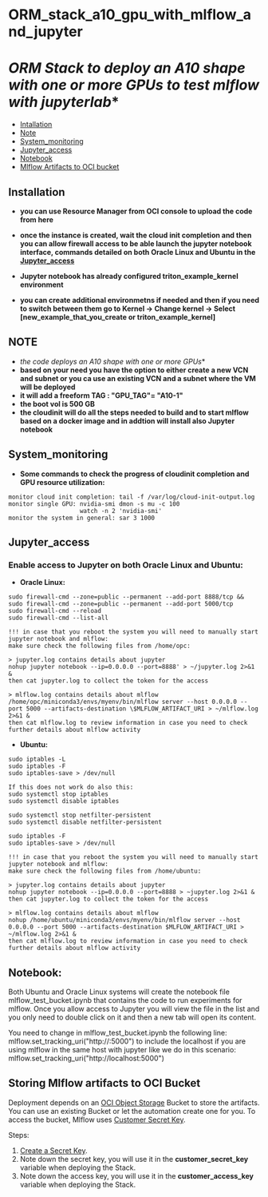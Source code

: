 # **ORM_stack_a10_gpu_with_mlflow_and_jupyter**

# **ORM Stack to deploy an A10* shape with one or more GPUs to test mlflow with jupyterlab**

- [Intallation](#installation)
- [Note](#note)
- [System_monitoring](#system_monitoring)
- [Jupyter_access](#jupyter_access)
- [Notebook](#notebook)
- [Mlflow Artifacts to OCI bucket](#storing-mlflow-artifacts-to-oci-bucket)


## Installation
- **you can use Resource Manager from OCI console to upload the code from here**
- **once the instance is created, wait the cloud init completion and then you can allow firewall access to be able launch the jupyter notebook interface, commands detailed on both Oracle Linux and Ubuntu in the [Jupyter_access](#jupyter_access)**

- **Jupyter notebook has already configured triton_example_kernel environment** 
- **you can create additional environmetns if needed and then if you need to switch between them go to Kernel -> Change kernel -> Select [new_example_that_you_create  or triton_example_kernel]**


## NOTE
- **the code deploys an A10* shape with one or more GPUs**
- **based on your need you have the option to either create a new VCN and subnet or you ca use an existing VCN and a subnet where the VM will be deployed**
- **it will add a freeform TAG : "GPU_TAG"= "A10-1"**
- **the boot vol is 500 GB**
- **the cloudinit will do all the steps needed to build and to start mlflow based on a docker image and in addtion will install also Jupyter notebook**

## System_monitoring
- **Some commands to check the progress of cloudinit completion and GPU resource utilization:**
```
monitor cloud init completion: tail -f /var/log/cloud-init-output.log
monitor single GPU: nvidia-smi dmon -s mu -c 100
                    watch -n 2 'nvidia-smi'
monitor the system in general: sar 3 1000
```
## Jupyter_access
### Enable access to Jupyter on both Oracle Linux and Ubuntu:

- **Oracle Linux:**
```
sudo firewall-cmd --zone=public --permanent --add-port 8888/tcp && sudo firewall-cmd --zone=public --permanent --add-port 5000/tcp
sudo firewall-cmd --reload
sudo firewall-cmd --list-all

!!! in case that you reboot the system you will need to manually start jupyter notebook and mlflow:
make sure check the following files from /home/opc:

> jupyter.log contains details about jupyter
nohup jupyter notebook --ip=0.0.0.0 --port=8888' > ~/jupyter.log 2>&1 &
then cat jupyter.log to collect the token for the access

> mlflow.log contains details about mlflow
/home/opc/miniconda3/envs/myenv/bin/mlflow server --host 0.0.0.0 --port 5000 --artifacts-destination \$MLFLOW_ARTIFACT_URI > ~/mlflow.log 2>&1 &
then cat mlflow.log to review information in case you need to check further details about mlflow activity
```
- **Ubuntu:**
```
sudo iptables -L
sudo iptables -F
sudo iptables-save > /dev/null

If this does not work do also this:
sudo systemctl stop iptables
sudo systemctl disable iptables

sudo systemctl stop netfilter-persistent
sudo systemctl disable netfilter-persistent

sudo iptables -F
sudo iptables-save > /dev/null

!!! in case that you reboot the system you will need to manually start jupyter notebook and mlflow:
make sure check the following files from /home/ubuntu:

> jupyter.log contains details about jupyter
nohup jupyter notebook --ip=0.0.0.0 --port=8888 > ~jupyter.log 2>&1 &
then cat jupyter.log to collect the token for the access

> mlflow.log contains details about mlflow
nohup /home/ubuntu/miniconda3/envs/myenv/bin/mlflow server --host 0.0.0.0 --port 5000 --artifacts-destination $MLFLOW_ARTIFACT_URI > ~/mlflow.log 2>&1 &
then cat mlflow.log to review information in case you need to check further details about mlflow activity
```
## Notebook:
Both Ubuntu and Oracle Linux systems will create the notebook file mlflow_test_bucket.ipynb that contains the code to run experiments for mlflow. Once you allow access to Jupyter you will view the file in the list and you only need to double click on it and then a new tab will open its content.

You need to change in mlflow_test_bucket.ipynb the following line: mlflow.set_tracking_uri("http://:5000") to include the localhost if you are using mlflow in the same host with jupyter like we do in this scenario: mlflow.set_tracking_uri("http://localhost:5000")

## Storing Mlflow artifacts to OCI Bucket
Deployment depends on an [OCI Object Storage](https://docs.oracle.com/en-us/iaas/Content/Object/Concepts/objectstorageoverview.htm) Bucket to store the artifacts.
You can use an existing Bucket or let the automation create one for you.
To access the bucket, Mlflow uses [Customer Secret Key](https://docs.oracle.com/en-us/iaas/Content/Rover/IAM/User_Credentials/Secret_Keys/customer-secret-key_management.htm).

Steps:
1. [Create a Secret Key](https://docs.oracle.com/en-us/iaas/Content/Rover/IAM/User_Credentials/Secret_Keys/create_customer-secret-key.htm#CreateCustomerSecretKey).
2. Note down the secret key, you will use it in the **customer_secret_key** variable when deploying the Stack.
3. Note down the access key, you will use it in the **customer_access_key** variable when deploying the Stack.